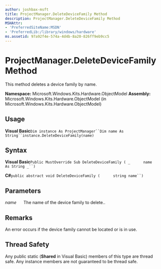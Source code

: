 ```yaml
---
author: joshbax-msft
title: ProjectManager.DeleteDeviceFamily Method
description: ProjectManager.DeleteDeviceFamily Method
MSHAttr:
- 'PreferredSiteName:MSDN'
- 'PreferredLib:/library/windows/hardware'
ms.assetid: 97a92f4e-574a-4d4b-8a20-826ff9eb9cc5
---
```


# ProjectManager.DeleteDeviceFamily Method


This method deletes a device family by name.

**Namespace:** Microsoft.Windows.Kits.Hardware.ObjectModel **Assembly:** Microsoft.Windows.Kits.Hardware.ObjectModel (in Microsoft.Windows.Kits.Hardware.ObjectModel)

## Usage


**Visual Basic**`Dim instance As ProjectManager``Dim name As String``instance.DeleteDeviceFamily(name)`

## Syntax


**Visual Basic**`Public MustOverride Sub DeleteDeviceFamily ( _`           `name As String _``) `

**C#**`public abstract void DeleteDeviceFamily (`           `string name``)`

## Parameters


*name*      The name of the device family to delete..

## Remarks


An error occurs if the device family cannot be located or is in use.

## Thread Safety


Any public static (**Shared** in Visual Basic) members of this type are thread safe. Any instance members are not guaranteed to be thread safe.

 

 






